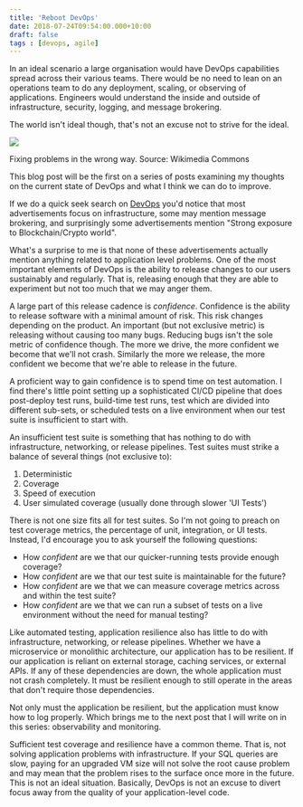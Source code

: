 ```yaml
---
title: 'Reboot DevOps'
date: 2018-07-24T09:54:00.000+10:00
draft: false
tags : [devops, agile]
---
```


In an ideal scenario a large organisation would have DevOps capabilities spread across their various teams. There would be no need to lean on an operations team to do any deployment, scaling, or observing of applications. Engineers would understand the inside and outside of infrastructure, security, logging, and message brokering.  
  
The world isn't ideal though, that's not an excuse not to strive for the ideal.  
  

[![](https://1.bp.blogspot.com/-XcftbaimgWo/W1ZrlVdh5QI/AAAAAAAASg4/O_S_U48Nuyg1LtcWEG4WGJ1H2m6CKLXdgCLcBGAs/s400/800px-Too_Busy_To_Improve_-_Performance_Management_-_Square_Wheels%255B1%255D.png)](https://1.bp.blogspot.com/-XcftbaimgWo/W1ZrlVdh5QI/AAAAAAAASg4/O_S_U48Nuyg1LtcWEG4WGJ1H2m6CKLXdgCLcBGAs/s1600/800px-Too_Busy_To_Improve_-_Performance_Management_-_Square_Wheels%255B1%255D.png)

Fixing problems in the wrong way. Source: Wikimedia Commons

  
This blog post will be the first on a series of posts examining my thoughts on the current state of DevOps and what I think we can do to improve.  
  
  
If we do a quick seek search on [DevOps](https://www.seek.com.au/DevOps-jobs) you'd notice that most advertisements focus on infrastructure, some may mention message brokering, and surprisingly some advertisements mention "Strong exposure to Blockchain/Crypto world".  
  
What's a surprise to me is that none of these advertisements actually mention anything related to application level problems. One of the most important elements of DevOps is the ability to release changes to our users sustainably and regularly. That is, releasing enough that they are able to experiment but not too much that we may anger them.  
  
A large part of this release cadence is _confidence_. Confidence is the ability to release software with a minimal amount of risk. This risk changes depending on the product. An important (but not exclusive metric) is releasing without causing too many bugs. Reducing bugs isn't the sole metric of confidence though. The more we drive, the more confident we become that we'll not crash. Similarly the more we release, the more confident we become that we're able to release in the future.  
  
A proficient way to gain confidence is to spend time on test automation. I find there's little point setting up a sophisticated CI/CD pipeline that does post-deploy test runs, build-time test runs, test which are divided into different sub-sets, or scheduled tests on a live environment when our test suite is insufficient to start with.  
  
An insufficient test suite is something that has nothing to do with infrastructure, networking, or release pipelines. Test suites must strike a balance of several things (not exclusive to):  
  

1.  Deterministic
2.  Coverage
3.  Speed of execution
4.  User simulated coverage (usually done through slower 'UI Tests')

  
There is not one size fits all for test suites. So I'm not going to preach on test coverage metrics, the percentage of unit, integration, or UI tests. Instead, I'd encourage you to ask yourself the following questions:  
  

*   How _confident_ are we that our quicker-running tests provide enough coverage?
*   How _confident_ are we that our test suite is maintainable for the future?
*   How _confident_ are we that we can measure coverage metrics across and within the test suite?
*   How _confident_ are we that we can run a subset of tests on a live environment without the need for manual testing?

Like automated testing, application resilience also has little to do with infrastructure, networking, or release pipelines. Whether we have a microservice or monolithic architecture, our application has to be resilient. If our application is reliant on external storage, caching services, or external APIs. If any of these dependencies are down, the whole application must not crash completely. It must be resilient enough to still operate in the areas that don't require those dependencies. 

  

Not only must the application be resilient, but the application must know how to log properly. Which brings me to the next post that I will write on in this series: observability and monitoring.

  

Sufficient test coverage and resilience have a common theme. That is, not solving application problems with infrastructure. If your SQL queries are slow, paying for an upgraded VM size will not solve the root cause problem and may mean that the problem rises to the surface once more in the future. This is not an ideal situation. Basically, DevOps is not an excuse to divert focus away from the quality of your application-level code.